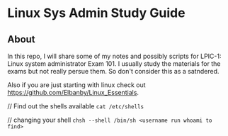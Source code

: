 # Linux Sys Admin Study Guide 
## About 
In this repo, I will share some of my notes and possibly scripts for LPIC-1: Linux system administrator Exam 101. 
I usually study the materials for the exams but not really persue them. So don't consider this as a satndered. 

Also if you are just starting with linux check out https://github.com/Elbanby/Linux_Essentials. 


// Find out the shells available 
`cat /etc/shells`

// changing your shell 
`chsh --shell /bin/sh <username run whoami to find>`
